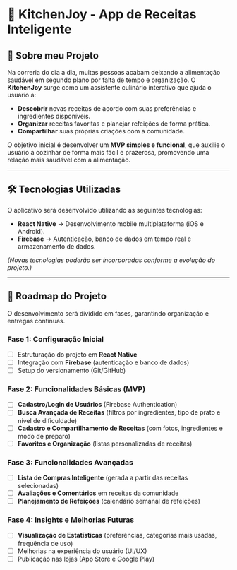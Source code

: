 # 🍳 KitchenJoy - App de Receitas Inteligente

## 📌 Sobre meu Projeto

Na correria do dia a dia, muitas pessoas acabam deixando a alimentação saudável em segundo plano por falta de tempo e organização. O **KitchenJoy** surge como um assistente culinário interativo que ajuda o usuário a:

* **Descobrir** novas receitas de acordo com suas preferências e ingredientes disponíveis.
* **Organizar** receitas favoritas e planejar refeições de forma prática.
* **Compartilhar** suas próprias criações com a comunidade.

O objetivo inicial é desenvolver um **MVP simples e funcional**, que auxilie o usuário a cozinhar de forma mais fácil e prazerosa, promovendo uma relação mais saudável com a alimentação.

---

## 🛠️ Tecnologias Utilizadas

O aplicativo será desenvolvido utilizando as seguintes tecnologias:

* **React Native** → Desenvolvimento mobile multiplataforma (iOS e Android).
* **Firebase** → Autenticação, banco de dados em tempo real e armazenamento de dados.

*(Novas tecnologias poderão ser incorporadas conforme a evolução do projeto.)*

---

## 🚀 Roadmap do Projeto

O desenvolvimento será dividido em fases, garantindo organização e entregas contínuas.

### **Fase 1: Configuração Inicial**

* [ ] Estruturação do projeto em **React Native**
* [ ] Integração com **Firebase** (autenticação e banco de dados)
* [ ] Setup do versionamento (Git/GitHub)

### **Fase 2: Funcionalidades Básicas (MVP)**

* [ ] **Cadastro/Login de Usuários** (Firebase Authentication)
* [ ] **Busca Avançada de Receitas** (filtros por ingredientes, tipo de prato e nível de dificuldade)
* [ ] **Cadastro e Compartilhamento de Receitas** (com fotos, ingredientes e modo de preparo)
* [ ] **Favoritos e Organização** (listas personalizadas de receitas)

### **Fase 3: Funcionalidades Avançadas**

* [ ] **Lista de Compras Inteligente** (gerada a partir das receitas selecionadas)
* [ ] **Avaliações e Comentários** em receitas da comunidade
* [ ] **Planejamento de Refeições** (calendário semanal de refeições)

### **Fase 4: Insights e Melhorias Futuras**

* [ ] **Visualização de Estatísticas** (preferências, categorias mais usadas, frequência de uso)
* [ ] Melhorias na experiência do usuário (UI/UX)
* [ ] Publicação nas lojas (App Store e Google Play)

